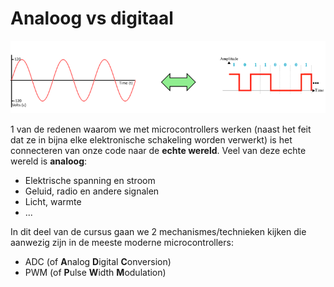 # Analoog vs digitaal

![](../../pictures/digital_vs_analog.png)

1 van de redenen waarom we met microcontrollers werken (naast het feit dat ze in bijna elke elektronische schakeling worden verwerkt) is het connecteren van onze code naar de **echte wereld**.
Veel van deze echte wereld is **analoog**: 

* Elektrische spanning en stroom
* Geluid, radio en andere signalen
* Licht, warmte
* ...

In dit deel van de cursus gaan we 2 mechanismes/technieken kijken die aanwezig zijn in de meeste moderne microcontrollers:

* ADC (of **A**nalog **D**igital **C**onversion)
* PWM (of **P**ulse **W**idth **M**odulation)
